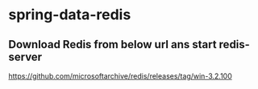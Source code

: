 # spring-data-redis

## Download Redis from below url ans start redis-server
https://github.com/microsoftarchive/redis/releases/tag/win-3.2.100
